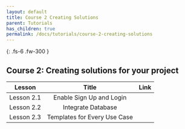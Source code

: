 ```yaml
---
layout: default
title: Course 2 Creating Solutions
parent: Tutorials
has_children: true
permalink: /docs/tutorials/course-2-creating-solutions
---
```

{: .fs-6 .fw-300 }


## Course 2: Creating solutions for your project

| Lesson        | Title           | Link  |
| ------------- |:-------------:| -----:|
| Lesson 2.1  | Enable Sign Up and Login  |  |
| Lesson 2.2  | Integrate Database  |  |
| Lesson 2.3  | Templates for Every Use Case  |  |
